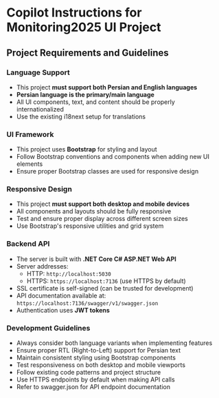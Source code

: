 # Copilot Instructions for Monitoring2025 UI Project

## Project Requirements and Guidelines

### Language Support
- This project **must support both Persian and English languages**
- **Persian language is the primary/main language**
- All UI components, text, and content should be properly internationalized
- Use the existing i18next setup for translations

### UI Framework
- This project uses **Bootstrap** for styling and layout
- Follow Bootstrap conventions and components when adding new UI elements
- Ensure proper Bootstrap classes are used for responsive design

### Responsive Design
- This project **must support both desktop and mobile devices**
- All components and layouts should be fully responsive
- Test and ensure proper display across different screen sizes
- Use Bootstrap's responsive utilities and grid system

### Backend API
- The server is built with **.NET Core C# ASP.NET Web API**
- Server addresses:
  - HTTP: `http://localhost:5030`
  - HTTPS: `https://localhost:7136` (use HTTPS by default)
- SSL certificate is self-signed (can be trusted for development)
- API documentation available at: `https://localhost:7136/swagger/v1/swagger.json`
- Authentication uses **JWT tokens**

### Development Guidelines
- Always consider both language variants when implementing features
- Ensure proper RTL (Right-to-Left) support for Persian text
- Maintain consistent styling using Bootstrap components
- Test responsiveness on both desktop and mobile viewports
- Follow existing code patterns and project structure
- Use HTTPS endpoints by default when making API calls
- Refer to swagger.json for API endpoint documentation